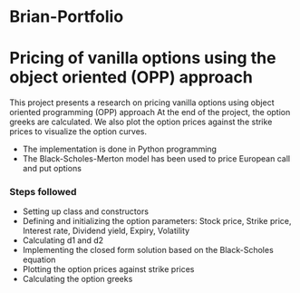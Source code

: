 # Brian-Portfolio
# Pricing of vanilla options using the object oriented (OPP) approach
This project presents a research on pricing vanilla options using object oriented programming (OPP) approach
At the end of the project, the option greeks are calculated. We also plot the option prices against the strike prices to visualize the option curves.
* The implementation is done in Python programming
* The Black-Scholes-Merton model has been used to price European call and put options
### Steps followed
 * Setting up class and constructors
 * Defining and initializing the option parameters: Stock price, Strike price, Interest rate, Dividend yield, Expiry, Volatility
 * Calculating d1 and d2
 * Implementing the closed form solution based on the Black-Scholes equation
 * Plotting the option prices against strike prices
 * Calculating the option greeks
